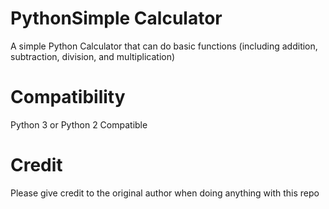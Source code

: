 # PythonSimple Calculator
A simple Python Calculator that can do basic functions (including addition, subtraction, division, and multiplication)

# Compatibility
Python 3 or Python 2 Compatible 

# Credit
Please give credit to the original author when doing anything with this repo

